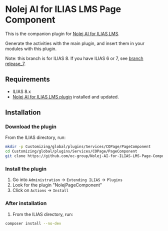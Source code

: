 # Nolej AI for ILIAS LMS Page Component
This is the companion plugin for [Nolej AI for ILIAS LMS](https://github.com/oc-group/Nolej-AI-for-ILIAS-LMS).

Generate the activities with the main plugin, and insert them in your modules with this plugin.

Note: this branch is for ILIAS 8. If you have ILIAS 6 or 7,
see [branch release_7](https://github.com/oc-group/Nolej-AI-for-ILIAS-LMS-Page-Component/tree/release_7).

## Requirements

* ILIAS 8.x
* [Nolej AI for ILIAS LMS plugin](https://github.com/oc-group/Nolej-AI-for-ILIAS-LMS) installed and updated.

## Installation

### Download the plugin

From the ILIAS directory, run:

```sh
mkdir -p Customizing/global/plugins/Services/COPage/PageComponent
cd Customizing/global/plugins/Services/COPage/PageComponent
git clone https://github.com/oc-group/Nolej-AI-for-ILIAS-LMS-Page-Component.git NolejPageComponent
```

### Install the plugin

1. Go into `Administration` -> `Extending ILIAS` -> `Plugins`
2. Look for the plugin "NolejPageComponent"
3. Click on `Actions` -> `Install`

### After installation

1. From the ILIAS directory, run:

```sh
composer install --no-dev
```
